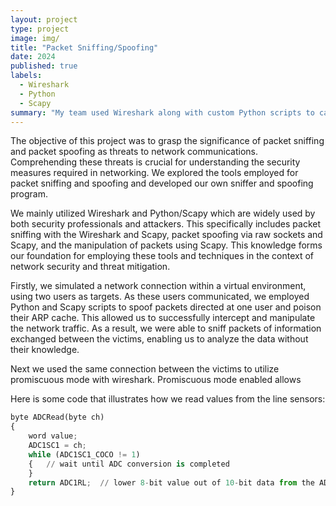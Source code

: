 ```yaml
---
layout: project
type: project
image: img/
title: "Packet Sniffing/Spoofing"
date: 2024
published: true
labels:
  - Wireshark
  - Python
  - Scapy
summary: "My team used Wireshark along with custom Python scripts to capture and analyze packets of information transmitted over both TCP and UDP networks. "
---
```


The objective of this project was to grasp the significance of packet sniffing and packet spoofing as threats to network communications. Comprehending these threats is crucial for understanding the security measures required in networking. We explored the tools employed for packet sniffing and spoofing and developed our own sniffer and spoofing program. 

We mainly utilized Wireshark and Python/Scapy which are widely used by both security professionals and attackers. This specifically includes packet sniffing with the Wireshark and Scapy, packet spoofing via raw sockets and Scapy, and the manipulation of packets using Scapy. This knowledge forms our foundation for employing these tools and techniques in the context of network security and threat mitigation.

Firstly, we simulated a network connection within a virtual environment, using two users as targets. As these users communicated, we employed Python and Scapy scripts to spoof packets directed at one user and poison their ARP cache. This allowed us to successfully intercept and manipulate the network traffic. As a result, we were able to sniff packets of information exchanged between the victims, enabling us to analyze the data without their knowledge. 

Next we used the same connection between the victims to utilize promiscuous mode with wireshark. Promiscuous mode enabled allows 






Here is some code that illustrates how we read values from the line sensors:

```py
byte ADCRead(byte ch)
{
    word value;
    ADC1SC1 = ch;
    while (ADC1SC1_COCO != 1)
    {   // wait until ADC conversion is completed   
    }
    return ADC1RL;  // lower 8-bit value out of 10-bit data from the ADC
}
```

